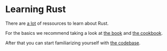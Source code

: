 # Learning Rust

There are [a lot](https://github.com/ctjhoa/rust-learning) of ressources to learn about Rust.

For the basics we recommend taking a look at [the book](https://doc.rust-lang.org/book/) and
[the cookbook](https://rust-lang-nursery.github.io/rust-cookbook/).

After that you can start familiarizing yourself with [the codebase](codebase-structure.md).

